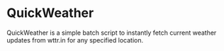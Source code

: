 # QuickWeather
QuickWeather is a simple batch script to instantly fetch current weather updates from wttr.in for any specified location. 
